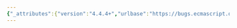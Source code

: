 ```yaml
---
{"_attributes":{"version":"4.4.4+","urlbase":"https://bugs.ecmascript.org/","maintainer":"dherman@mozilla.com"},"bug":{"bug_id":497,"creation_ts":"2012-07-10 23:28:00 -0700","short_desc":"6: \"deterimined\"","delta_ts":"2013-03-08 14:44:29 -0800","product":"Draft for 6th Edition","component":"editorial issue","version":"Rev 9: July 8, 2012 Draft","rep_platform":"All","op_sys":"All","bug_status":"RESOLVED","resolution":"FIXED","priority":"Normal","bug_severity":"trivial","everconfirmed":true,"reporter":{"uid":"jmdyck","name":"Michael Dyck"},"assigned_to":{"uid":"allen","name":"Allen Wirfs-Brock"},"long_desc":[{"commentid":1270,"comment_count":0,"who":{"uid":"jmdyck","name":"Michael Dyck"},"bug_when":"2012-07-10 23:28:48 -0700","thetext":"In 6 \"Source Text\",\nunder \"Static Semantics: UTF-16 Encoding\",\nthe preamble says:\n    \"The UTF-16 Encoding of a numeric code point value, cp,\n    is deterimined as follows:\"\n\nChange \"deterimined\" to \"determined\"."},{"commentid":1513,"comment_count":1,"who":{"uid":"allen","name":"Allen Wirfs-Brock"},"bug_when":"2012-08-14 17:35:33 -0700","thetext":"fixed in editor's draft"},{"commentid":1753,"comment_count":2,"who":{"uid":"allen","name":"Allen Wirfs-Brock"},"bug_when":"2012-09-28 12:24:35 -0700","thetext":"fixed in rev10, Sept. 27 2012 draft"},{"commentid":3304,"comment_count":3,"who":{"uid":"ecmascriptbugs","name":"Norbert"},"bug_when":"2013-03-07 15:25:56 -0800","thetext":"Bug still exists in December 2012 draft."},{"commentid":3305,"comment_count":4,"who":{"uid":"allen","name":"Allen Wirfs-Brock"},"bug_when":"2013-03-07 15:58:05 -0800","thetext":"fixed in rev 14 editor's draft"},{"commentid":3380,"comment_count":5,"who":{"uid":"allen","name":"Allen Wirfs-Brock"},"bug_when":"2013-03-08 14:44:29 -0800","thetext":"in Rev 14 draft"}]}}
---
```

